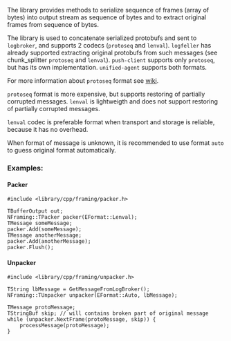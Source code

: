 The library provides methods to serialize sequence of frames (array of bytes) into output stream as sequence of bytes
and to extract original frames from sequence of bytes.

The library is used to concatenate serialized protobufs and sent to `logbroker`,
and supports 2 codecs (`protoseq` and `lenval`).
`logfeller` has already supported extracting original protobufs from such messages (see chunk_splitter `protoseq` and `lenval`).
`push-client` supports only `protoseq`, but has its own implementation.
`unified-agent` supports both formats.

For more information about `protoseq` format see [wiki](https://wiki.yandex-team.ru/logfeller/splitter/protoseq/).

`protoseq` format is more expensive, but supports restoring of partially corrupted messages.
`lenval` is lightweigth and does not support restoring of partially corrupted messages.

`lenval` codec is preferable format when transport and storage is reliable, because it has no overhead.

When format of message is unknown, it is recommended to use format `auto` to guess original format automatically. 

### Examples:

#### Packer

```
#include <library/cpp/framing/packer.h>

TBufferOutput out;
NFraming::TPacker packer(EFormat::Lenval);
TMessage someMessage;
packer.Add(someMessage);
TMessage anotherMessage;
packer.Add(anotherMessage);
packer.Flush();
```

#### Unpacker
```
#include <library/cpp/framing/unpacker.h>

TString lbMessage = GetMessageFromLogBroker();
NFraming::TUnpacker unpacker(EFormat::Auto, lbMessage);

TMessage protoMessage;
TStringBuf skip; // will contains broken part of original message 
while (unpacker.NextFrame(protoMessage, skip)) {
    processMessage(protoMessage);
}
```
